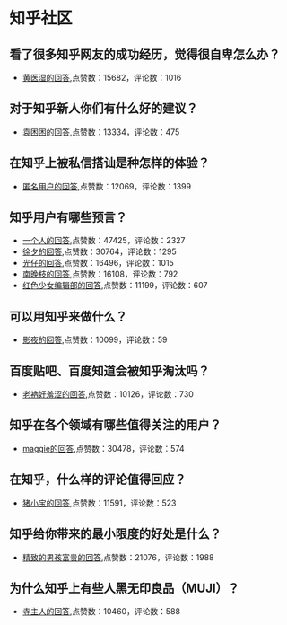 #  知乎社区 
## 看了很多知乎网友的成功经历，觉得很自卑怎么办？
- [黄医湿的回答](https://www.zhihu.com/question/59844035/answer/247085545),点赞数：15682，评论数：1016
## 对于知乎新人你们有什么好的建议？
- [袁困困的回答](https://www.zhihu.com/question/30294504/answer/53792101),点赞数：13334，评论数：475
## 在知乎上被私信搭讪是种怎样的体验？
- [匿名用户的回答](https://www.zhihu.com/question/31115890/answer/154107816),点赞数：12069，评论数：1399
## 知乎用户有哪些预言？
- [一个人的回答](https://www.zhihu.com/question/265334984/answer/1094421766),点赞数：47425，评论数：2327
- [徐夕的回答](https://www.zhihu.com/question/265334984/answer/1094092959),点赞数：30764，评论数：1295
- [光仔的回答](https://www.zhihu.com/question/265334984/answer/1096003913),点赞数：16496，评论数：1015
- [南晚枝的回答](https://www.zhihu.com/question/265334984/answer/1100541660),点赞数：16108，评论数：792
- [红色少女编辑部的回答](https://www.zhihu.com/question/265334984/answer/1083783882),点赞数：11199，评论数：607
## 可以用知乎来做什么？
- [影夜的回答](https://www.zhihu.com/question/22998180/answer/23319181),点赞数：10099，评论数：59
## 百度贴吧、百度知道会被知乎淘汰吗？
- [老衲好羞涩的回答](https://www.zhihu.com/question/29950082/answer/46807624),点赞数：10126，评论数：730
## 知乎在各个领域有哪些值得关注的用户？
- [maggie的回答](https://www.zhihu.com/question/20237807/answer/14514109),点赞数：30478，评论数：574
## 在知乎，什么样的评论值得回应？
- [猪小宝的回答](https://www.zhihu.com/question/25653002/answer/48823039),点赞数：11591，评论数：523
## 知乎给你带来的最小限度的好处是什么？
- [精致的男孩富贵的回答](https://www.zhihu.com/question/19631509/answer/375074375),点赞数：21076，评论数：1988
## 为什么知乎上有些人黑无印良品（MUJI）？
- [寺主人的回答](https://www.zhihu.com/question/23932178/answer/55631591),点赞数：10460，评论数：588
